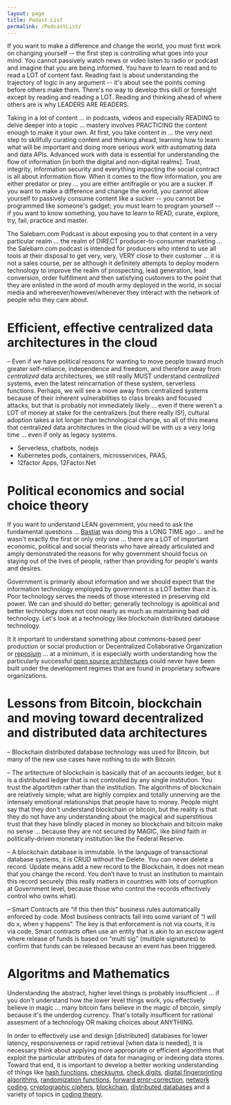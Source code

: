 ```yaml
---
layout: page
title: Podast List
permalink: /PodcastList/
---
```


If you want to make a difference and change the world, you must first work on changing yourself -- the first step is controlling what goes into your mind. You cannot passively watch news or video listen to radio or podcast and imagine that you are being informed.  You have to learn to read and to read a LOT of content fast.  Reading fast is about understanding the trajectory of logic in any argument -- it's about see the points coming before others make them.  There's no way to develop this skill or foresight except by reading and reading a LOT.  Reading and thinking ahead of where others are is why LEADERS ARE READERS.  

Taking in a lot of content ... in podcasts, videos and especially READING to delve deeper into a topic ... mastery involves PRACTICING the content enough to make it your own.  At first, you take content in ... the very next step to skillfully curating content and thinking ahead, learning how to learn what will be important and doing more serious work with automating data and data APIs. Advanced work with data is essential for understanding the flow of information [in both the digital and non-digital realms].  Trust, integrity, information security and everything impacting the social contract is all about information flow. When it comes to the flow information, you are either predator or prey ... you are either antifragile or you are a sucker.  If you want to make a difference and change the world, you cannot allow yourself to passively consume content like a sucker -- you cannot be programmed like someone's gadget; you must learn to program yourself -- if you want to know something, you have to learn to READ, curate, explore, try, fail, practice and master.

The Salebarn.com Podcast is about exposing you to that content in a very particular realm ... the realm of DIRECT producer-to-consumer marketing ... the Salebarn.com podcast is intended for producers who intend to use all tools at their disposal to get very, very, VERY close to their customer ... it is not a sales course, per se although it definitely attempts to deploy modern technology to improve the realm of prospecting, lead generation, lead conversion, order fulfillment and then satisfying customers to the point that they are enlisted in the word of mouth army deployed in the world, in social media and whereever/however/whenever they interact with the network of people who they care about.

# Efficient, effective centralized data architectures in the cloud
– Even if we have political reasons for wanting to move people toward much greater self-reliance, independence and freedom, and therefore away from *centralized* data architectures, we still really MUST understand *centralized* systems, even the latest reincarnation of these system, serverless functions.  Perhaps, we will see a move away from centralized systems because of their inherent vulnerabilities to class breaks and focused attacks, but that is probably not immediately likely ... even if there weren't a LOT of money at stake for the centralizers [but there really IS!], cultural adoption takes a lot longer than technological change, so all of this means that centralized data architectures in the cloud will be with us a very long time ... even if only as legacy systems.
- Serverless, chatbots, nodejs
- Kubernetes pods, containers, microsservices, PAAS,
- 12factor Apps, 12Factor.Net



# Political economics and social choice theory
If you want to understand LEAN government, you need to ask the fundamental questions ... [Bastiat](http://bastiat.org/en/the_law.html#SECTION_G004) was doing this a LONG TIME ago ... and he wasn't exactly the first or only only one ... there are a LOT of important economic, political and social theorists who have already articulated and amply demonstrated the reasons for why government should focus on staying out of the lives of people, rather than providing for people's wants and desires.

Government is primarily about information and we should expect that the information technology employed by government is a LOT better than it is.  Poor technology serves the needs of those interested in preserving old power.  We can and should do better; generally technology is apolitical and better technology does not cost nearly as much as maintaining bad old technology. Let's look at a technology like blockchain distributed database technology.

It it important to understand something about commons-based peer production or social production or Decentralized Collaborative Organization or [reposium](https://medium.com/college-cryptocurrency-network/reposium-dco-the-future-of-wikipedia-4be080cfa027) ... at a minimum, it is especially worth understanding how the particularly successful [open source architectures](http://aosabook.org/en/index.html) could never have been built under the development regimes that are found in proprietary software organizations.

# Lessons from Bitcoin, blockchain and moving toward decentralized and distributed data architectures
– Blockchain distributed database technology was used for Bitcoin, but many of the new use cases have nothing to do with Bitcoin.

– The artitecture of blockchain is basically that of an accounts ledger, but it is a distributed ledger that is not controlled by any single institution. You trust the algortithm rather than the institution.  The algorithms of blockchain are relatively simple; what are highly complex and totally unnerving are the intensely emotional relationships that people have to money.  People might say that they don't understand blockchain or bitcoin, but the reality is that they do not have any understanding about the magical and superstitious trust that they have blindly placed in money so blockchain and bitcoin make no sense ... because they are not secured by MAGIC, like blind faith in politically-driven monetary institution like the Federal Reserve.

– A blockchain database is immutable. In the language of transactional database systems, it is CRUD without the Delete. You can never delete a record. Update means add a new record to the Blockchain, it does not mean that you change the record. You don’t have to trust an institution to maintain this record securely (this really matters in countries with lots of corruption at Government level, because those who control the records effectively control who owns what).

– Smart Contracts are “if this then this” business rules automatically enforced by code. Most business contracts fall into some variant of “I will do x, when y happens”. The key is that enforcement is not via courts, it is via code. Smart contracts often use an entity that is akin to an escrow agent where release of funds is based on “multi sig” (multiple signatures) to confirm that funds can be released because an event has been triggered.

# Algoritms and Mathematics
 Understanding the abstract, higher level things is probably insufficient ... if you don't understand how the lower level things work, you effectively believe in magic ... many bitcoin fans believe in the magic of bitcoin, simply because it's the underdog currency.  That's totally insufficent for rational assesment of a technology OR making choices about ANYTHING.  

 In order to effectively use and design [distributed] databases for lower latency, responsiveness or rapid retrieval [when data is needed], it is necessary think about applying more appropriate or efficient algorithms that exploit the particular attributes of data for managing or indexing data stores.  Toward that end, it is important to develop a better working understanding of things like [hash functions](https://en.wikipedia.org/wiki/Hash_function), [checksums](https://en.wikipedia.org/wiki/Checksum), [check digits](https://en.wikipedia.org/wiki/Check_digit), [digital fingerprinting algorithms](https://en.wikipedia.org/wiki/Fingerprint_%28computing%29), [randomization functions](https://en.wikipedia.org/wiki/Randomization_function), [forward error-correction](https://en.wikipedia.org/wiki/Forward_error_correction), [network coding](https://en.wikipedia.org/wiki/Linear_network_coding), [cryptographic ciphers](https://en.wikipedia.org/wiki/Cipher), [blockchain](https://en.wikipedia.org/wiki/Block_chain_(database)), [distributed databases](https://en.wikipedia.org/wiki/Distributed_database) and a variety of topics in [coding theory](https://en.wikipedia.org/wiki/Coding_theory).
